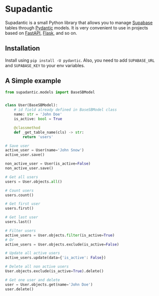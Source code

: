 # Supadantic

Supadantic is a small Python library that allows you to manage [Supabase](supabase.com) tables through [Pydantic](https://github.com/pydantic/pydantic) models. It is very convenient to use in projects based on [FastAPI](https://github.com/tiangolo/fastapi), [Flask](https://github.com/pallets/flask), and so on.


## Installation

Install using `pip install -U pydantic`.
Also, you need to add `SUPABASE_URL` and `SUPABASE_KEY` to your env variables.


## A Simple example

```python
from supadantic.models import BaseSBModel


class User(BaseSBModel):
    # id field already defined in BaseSBModel class
    name: str = 'John Doe'
    is_active: bool = True

    @classmethod
    def _get_table_name(cls) -> str:
        return 'users'

# Save user
active_user = User(name='John Snow')
active_user.save()

non_active_user = User(is_active=False)
non_active_user.save()

# Get all users
users = User.objects.all()

# Count users
users.count()

# Get first user
users.first()

# Get last user
users.last()

# Filter users
active_users = User.objects.filter(is_active=True)
# Or
active_users = User.objects.exclude(is_active=False)

# Update all active users
active_users.update(data={'is_active': False})

# Delete all non active users
User.objects.exclude(is_active=True).delete()

# Get one user and delete
user = User.objects.get(name='John Doe')
user.delete()
```
